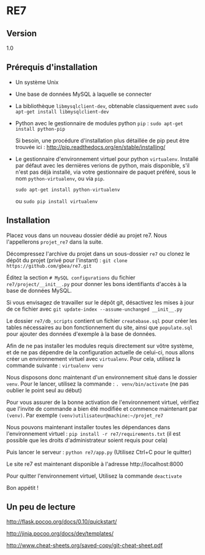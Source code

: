 # RE7

## Version

1.0

## Prérequis d'installation

* Un système Unix

* Une base de données MySQL à laquelle se connecter

* La bibliothèque `libmysqlclient-dev`, obtenable classiquement avec `sudo apt-get install libmysqlclient-dev`

* Python avec le gestionnaire de modules python `pip` : `sudo apt-get install python-pip`

  Si besoin, une procédure d'installation plus détaillée de pip peut être trouvée ici : http://pip.readthedocs.org/en/stable/installing/

* Le gestionnaire d'environnement virtuel pour python `virtualenv`. Installé par défaut avec les dernières verions de python, mais disponible, s'il n'est pas déjà installé, via votre gestionnaire de paquet préféré, sous le nom `python-virtualenv`, ou via `pip`.

  `sudo apt-get install python-virtualenv`

  ou `sudo pip install virtualenv`

## Installation

Placez vous dans un nouveau dossier dédié au projet re7. Nous l'appellerons `projet_re7` dans la suite.

Décompressez l'archive du projet dans un sous-dossier `re7` ou clonez le dépôt du projet (privé pour l'instant) : `git clone https://github.com/gbea/re7.git`

Éditez la section `# MySQL configurations` du fichier `re7/project/__init__.py` pour donner les bons identifiants d'accès à la base de données MySQL.

Si vous envisagez de travailler sur le dépôt git, désactivez les mises à jour de ce fichier avec `git update-index --assume-unchanged __init__.py`

Le dossier `re7/db_scripts` contient un fichier `createbase.sql` pour créer les tables nécessaires au bon fonctionnement du site, ainsi que `populate.sql` pour ajouter des données d'exemple à la base de données.

Afin de ne pas installer les modules requis directement sur vôtre système, et de ne pas dépendre de la configuration actuelle de celui-ci, nous allons créer un environnement virtuel avec `virtualenv`. Pour cela, utilisez la commande suivante : `virtualenv venv`

Nous disposons donc maintenant d'un environnement situé dans le dossier `venv`. Pour le lancer, utilisez la commande : `. venv/bin/activate` (ne pas oublier le point seul au début)

Pour vous assurer de la bonne activation de l'environnement virtuel, vérifiez que l'invite de commande a bien été modifiée et commence maintenant par `(venv)`. Par exemple `(venv)utilisateur@machine:~/projet_re7`

Nous pouvons maintenant installer toutes les dépendances dans l'environnement virtuel : `pip install -r re7/requirements.txt` (il est possible que les droits d'administrateur soient requis pour cela)

Puis lancer le serveur : `python re7/app.py` (Utilisez Ctrl+C pour le quitter)

Le site re7 est maintenant disponible à l'adresse http://localhost:8000

Pour quitter l'environnement virtuel, Utilisez la commande `deactivate`

Bon appétit !



## Un peu de lecture

http://flask.pocoo.org/docs/0.10/quickstart/

http://jinja.pocoo.org/docs/dev/templates/

http://www.cheat-sheets.org/saved-copy/git-cheat-sheet.pdf

